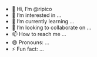 - 👋 Hi, I’m @ripico
- 👀 I’m interested in ...
- 🌱 I’m currently learning ...
- 💞️ I’m looking to collaborate on ...
- 📫 How to reach me ...
- 😄 Pronouns: ...
- ⚡ Fun fact: ...

<!---
ripico/ripico is a ✨ special ✨ repository because its `README.md` (this file) appears on your GitHub profile.
You can click the Preview link to take a look at your changes.
--->
